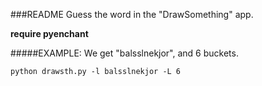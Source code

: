 ###README
Guess the word in the "DrawSomething" app.

**require pyenchant**

#####EXAMPLE:
We get "balsslnekjor", and 6 buckets.

`python drawsth.py -l balsslnekjor -L 6`

